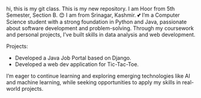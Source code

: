 hi, this is my git class.
This is my new repository.
I am Hoor from 5th Semester, Section B. 😊
I am from Srinagar, Kashmir. 💕
I’m a Computer Science student with a strong foundation in Python and Java, passionate about software development and problem-solving. Through my coursework and personal projects, I’ve built skills in data analysis and web development.

Projects:
- Developed a Java Job Portal based on Django.
- Developed a web dev application for Tic-Tac-Toe.

I’m eager to continue learning and exploring emerging technologies like AI and machine learning, while seeking opportunities to apply my skills in real-world projects.
